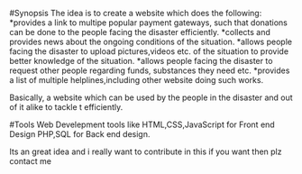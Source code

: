 #Synopsis
The idea is to create a website which does the following:
  *provides a link to multipe popular payment gateways, such that donations can be done to the people facing the disaster efficiently.
  *collects and provides news about the ongoing conditions of the situation.
  *allows people facing the disaster to upload pictures,videos etc. of the situation to provide better knowledge of the situation.
  *allows people facing the disaster to request other people regarding funds, substances they need etc.
  *provides a list of multiple helplines,including other website doing such works.
  
Basically, a website which can be used by the people in the disaster and out of it alike to tackle t efficiently.

#Tools
Web Develepment tools like HTML,CSS,JavaScript for Front end Design
PHP,SQL for Back end design.

Its an great idea and i really want to contribute in this if you want then plz contact me
